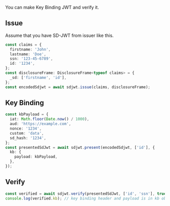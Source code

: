 You can make Key Binding JWT and verify it.

## Issue

Assume that you have SD-JWT from issuer like this.

```ts
const claims = {
  firstname: 'John',
  lastname: 'Doe',
  ssn: '123-45-6789',
  id: '1234',
};
const disclosureFrame: DisclosureFrame<typeof claims> = {
  _sd: ['firstname', 'id'],
};
const encodedSdjwt = await sdjwt.issue(claims, disclosureFrame);
```

## Key Binding

```ts
const kbPayload = {
  iat: Math.floor(Date.now() / 1000),
  aud: 'https://example.com',
  nonce: '1234',
  custom: 'data',
  sd_hash: '1234',
};
const presentedSdJwt = await sdjwt.present(encodedSdjwt, ['id'], {
  kb: {
    payload: kbPayload,
  },
});
```

## Verify

```ts
const verified = await sdjwt.verify(presentedSdJwt, ['id', 'ssn'], true);
console.log(verified.kb); // key binding header and payload is in kb object
```
